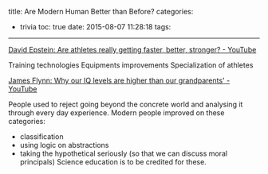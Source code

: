 title: Are Modern Human Better than Before?
categories:
  - trivia
toc: true
date: 2015-08-07 11:28:18
tags:
---


[David Epstein: Are athletes really getting faster, better, stronger? - YouTube](https://www.youtube.com/watch?v=8COaMKbNrX0)

Training technologies
Equipments improvements
Specialization of athletes

[James Flynn: Why our IQ levels are higher than our grandparents' - YouTube](https://www.youtube.com/watch?v=9vpqilhW9uI)

People used to reject going beyond the concrete world and analysing it through every day experience.
Modern people improved on these categories: 
- classification
- using logic on abstractions
- taking the hypothetical seriously (so that we can discuss moral principals)
Science education is to be credited for these.

